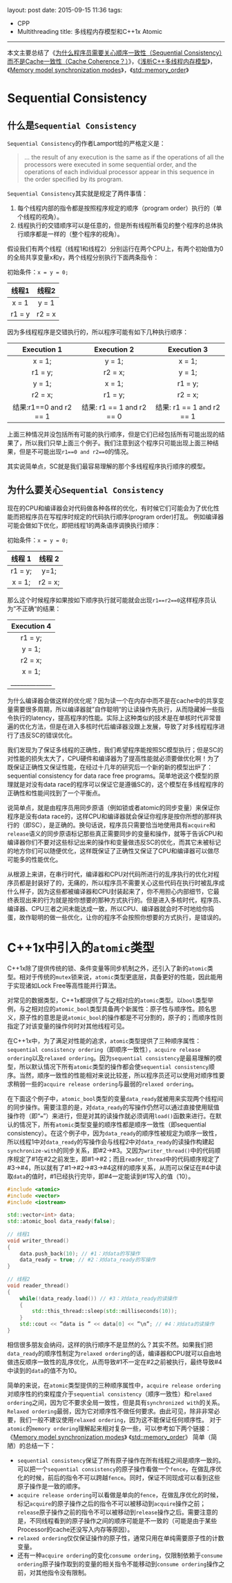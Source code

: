layout: post
date: 2015-09-15 11:36
tags: 
- CPP
- Multithreading
title: 多线程内存模型和C++1x Atomic
---

本文主要总结了《[为什么程序员需要关心顺序一致性（Sequential Consistency）而不是Cache一致性（Cache Coherence？）](http://www.parallellabs.com/2010/03/06/why-should-programmer-care-about-sequential-consistency-rather-than-cache-coherence/)》，《[浅析C++多线程内存模型](http://www.parallellabs.com/2011/08/27/c-plus-plus-memory-model/)》，《[Memory model synchronization modes](http://gcc.gnu.org/wiki/Atomic/GCCMM/AtomicSync)》，《[std::memory_order](http://en.cppreference.com/w/cpp/atomic/memory_order)》
# Sequential Consistency
## 什么是`Sequential Consistency`
`Sequential Consistency`的作者Lamport给的严格定义是：
> … the result of any execution is the same as if the operations of all the processors were executed in some sequential order, and the operations of each individual processor appear in this sequence in the order specified by its program.

`Sequential Consistency`其实就是规定了两件事情：
1. 每个线程内部的指令都是按照程序规定的顺序（program order）执行的（单个线程的视角）。
2. 线程执行的交错顺序可以是任意的，但是所有线程所看见的整个程序的总体执行顺序都是一样的（整个程序的视角）。

假设我们有两个线程（线程1和线程2）分别运行在两个CPU上，有两个初始值为0的全局共享变量x和y，两个线程分别执行下面两条指令：

初始条件：`x = y = 0;`

线程1   | 线程2 
:-----: |:---:
x = 1  | y = 1
r1 = y | r2 = x

因为多线程程序是交错执行的，所以程序可能有如下几种执行顺序：

Execution 1 | Execution 2 | Execution 3
:----------:|:-----------:|:----------:
x = 1;      |y = 1;       |x = 1;
r1 = y;     |r2 = x;      |y = 1;
y = 1;      |x = 1;       |r1 = y;
r2 = x;     |r1 = y;      |r2 = x;
结果:r1==0 and r2 == 1 | 结果: r1 == 1 and r2 == 0 | 结果: r1 == 1 and r2 == 1

上面三种情况并没包括所有可能的执行顺序，但是它们已经包括所有可能出现的结果了，所以我们只举上面三个例子。我们注意到这个程序只可能出现上面三种结果，但是不可能出现`r1==0 and r2==0`的情况。

其实说简单点，SC就是我们最容易理解的那个多线程程序执行顺序的模型。
## 为什么要关心`Sequential Consistency`
现在的CPU和编译器会对代码做各种各样的优化，有时候它们可能会为了优化性能而把程序员在写程序时规定的代码执行顺序(program order)打乱。
例如编译器可能会做如下优化，即把线程1的两条语序调换执行顺序：

初始条件：`x = y = 0;`

线程 1   | 线程 2
:------:|:-----:
r1 = y; | y=1;
x = 1;  | r2 = x;

那么这个时候程序如果按如下顺序执行就可能就会出现`r1==r2==0`这样程序员认为”不正确“的结果：

| Execution 4 |
|:-----------:|
| r1 = y;     |
| y = 1;      |
| r2 = x;     |
| x = 1;      |
|_____________|
为什么编译器会做这样的优化呢？因为读一个在内存中而不是在cache中的共享变量需要很多周期，所以编译器就”自作聪明“的让读操作先执行，从而隐藏掉一些指令执行的latency，提高程序的性能。实际上这种类似的技术是在单核时代非常普遍的优化方法，但是在进入多核时代后编译器没跟上发展，导致了对多线程程序进行了违反SC的错误优化。

我们发现为了保证多线程的正确性，我们希望程序能按照SC模型执行；但是SC的对性能的损失太大了，CPU硬件和编译器为了提高性能就必须要做优化啊！为了既保证正确性又保证性能，在经过十几年的研究后一个新的新的模型出炉了：sequential consistency for data race free programs。简单地说这个模型的原理就是对没有data race的程序可以保证它是遵循SC的，这个模型在多线程程序的正确性和性能间找到了一个平衡点。

说简单点，就是由程序员用同步原语（例如锁或者atomic的同步变量）来保证你程序是没有data race的，这样CPU和编译器就会保证你程序是按你所想的那样执行的（即SC），是正确的。换句话说，程序员只需要恰当地使用具有`acquire`和`release`语义的同步原语标记那些真正需要同步的变量和操作，就等于告诉CPU和编译器你们不要对这些标记出来的操作和变量做违反SC的优化，而其它未被标记的地方你们可以随便优化，这样既保证了正确性又保证了CPU和编译器可以做尽可能多的性能优化。

从根源上来讲，在串行时代，编译器和CPU对代码所进行的乱序执行的优化对程序员都是封装好了的，无痛的，所以程序员不需要关心这些代码在执行时被乱序成什么样子，因为这些都被编译器和CPU封装起来了，你不用担心内部细节，它最终表现出来的行为就是按你想要的那种方式执行的。但是进入多核时代，程序员、编译器、CPU三者之间未能达成一致，所以CPU、编译器就会时不时地给你捣蛋，故作聪明的做一些优化，让你的程序不会按照你想要的方式执行，是错误的。
# C++1x中引入的`atomic`类型
C++1x除了提供传统的锁、条件变量等同步机制之外，还引入了新的`atomic`类型。相对于传统的`mutex`锁来说，`atomic`类型更底层，具备更好的性能，因此能用于实现诸如Lock Free等高性能并行算法。

对常见的数据类型，C++1x都提供了与之相对应的`atomic`类型。以`bool`类型举例，与之相对应的`atomic_bool`类型具备两个新属性：原子性与顺序性。顾名思义，原子性的意思是说`atomic_bool`的操作都是不可分割的，原子的；而顺序性则指定了对该变量的操作何时对其他线程可见。

在C++1x中，为了满足对性能的追求，`atomic`类型提供了三种顺序属性：`sequential consistency ordering`（即顺序一致性），`acquire release ordering`以及`relaxed ordering`。因为`sequential consistency`是最易理解的模型，所以默认情况下所有`atomic`类型的操作都会使`sequential consistency`顺序。当然，顺序一致性的性能相对来说比较差，所以程序员还可以使用对顺序性要求稍弱一些的`acquire release ordering`与最弱的`relaxed ordering`。

在下面这个例子中，`atomic_bool`类型的变量`data_ready`就被用来实现两个线程间的同步操作。需要注意的是，对`data_ready`的写操作仍然可以通过直接使用赋值操作符（即“`=`”）来进行，但是对其的读操作就必须调用`load()`函数来进行。在默认的情况下，所有`atomic`类型变量的顺序性都是顺序一致性（即sequential consistency）。在这个例子中，因为`data_ready`的顺序性被规定为顺序一致性，所以线程1中对`data_ready`的写操作会与线程2中对`data_ready`的读操作构建起`synchronize-with`的同步关系，即#2->#3。又因为`writer_thread()`中的代码顺序规定了#1在#2之前发生，即#1->#2；而且`reader_thread`中的代码顺序规定了#3->#4，所以就有了#1->#2->#3->#4这样的顺序关系，从而可以保证在#4中读取`data`的值时，#1已经执行完毕，即#4一定能读到#1写入的值（10）。

```c++
#include <atomic>
#include <vector>
#include <iostream>
 
std::vector<int> data;
std::atomic_bool data_ready(false);
 
// 线程1
void writer_thread()
{
    data.push_back(10); // #1：对data的写操作
    data_ready = true; // #2：对data_ready的写操作
}
 
// 线程2
void reader_thread()
{
    while(!data_ready.load()) // #3：对data_ready的读操作
    {
        std::this_thread::sleep(std::milliseconds(10));
    }
    std::cout << ”data is ” << data[0] << ”\n”; // #4：对data的读操作
}
```

相信很多朋友会纳闷，这样的执行顺序不是显然的么？其实不然。如果我们把`data_ready`的顺序性制定为`relaxed ordering`的话，编译器和CPU就可以自由地做违反顺序一致性的乱序优化，从而导致#1不一定在#2之前被执行，最终导致#4中读到的`data`的值不为10。

简单的来说，在`atomic`类型提供的三种顺序属性中，`acquire release ordering`对顺序性的约束程度介于`sequential consistency`（顺序一致性）和`relaxed ordering`之间，因为它不要求全局一致性，但是具有`synchronized with`的关系。`Relaxed ordering`最弱，因为它对顺序性不做任何要求。由此可见，除非非常必要，我们一般不建议使用`relaxed ordering`，因为这不能保证任何顺序性。
对于`atomic`的`memory ordering`理解起来相对复杂一些，可以参考如下两个链接：
《[Memory model synchronization modes](http://gcc.gnu.org/wiki/Atomic/GCCMM/AtomicSync)》
《[std::memory_order](http://en.cppreference.com/w/cpp/atomic/memory_order)》
简单（简陋）的总结一下：
- `sequential consistency`保证了所有原子操作在所有线程之间是顺序一致的。可以把一个`sequential consistency`的原子操作看做一个`fence`，在做乱序优化的时候，前后的指令不可以跨越`fence`。同时，保证不同现成可以看到这些原子操作是一致的顺序。
- `acquire release ordering`可以看做是单向的`fence`，在做乱序优化的时候，标记`acquire`的原子操作之后的指令不可以被移动到`acquire`操作之前；`release`原子操作之前的指令不可以被移动到`release`操作之后。需要注意的是，不同线程看到的原子操作之间的顺序可能是不一致的（可能是由于某些Processor的cache还没写入内存等原因）。
- `relaxed ordering`仅仅保证操作的原子性，通常只用在单纯需要原子性的计数变量。
- 还有一种`acquire ordering`的变化`consume ordering`，仅限制依赖于`consume ordering`原子操作取到的变量的相关指令不能移动到`consume ordering`操作之前，对其他指令没有限制。